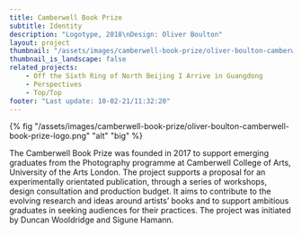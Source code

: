 ```yaml
---
title: Camberwell Book Prize
subtitle: Identity
description: "Logotype, 2018\nDesign: Oliver Boulton"
layout: project
thumbnail: "/assets/images/camberwell-book-prize/oliver-boulton-camberwell-book-prize-logo.png"
thumbnail_is_landscape: false
related_projects:
    - Off the Sixth Ring of North Beijing I Arrive in Guangdong
    - Perspectives
    - Top/Top
footer: "Last update: 10-02-21/11:32:20"
---
```

{% fig "/assets/images/camberwell-book-prize/oliver-boulton-camberwell-book-prize-logo.png" "alt" "big" %}

The Camberwell Book Prize was founded in 2017 to support emerging graduates from the Photography programme at Camberwell College of Arts, University of the Arts London. The project supports a proposal for an experimentally orientated publication, through a series of workshops, design consultation and production budget. It aims to contribute to the evolving research and ideas around artists’ books and to support ambitious graduates in seeking audiences for their practices. The project was initiated by Duncan Wooldridge and Sigune Hamann.

